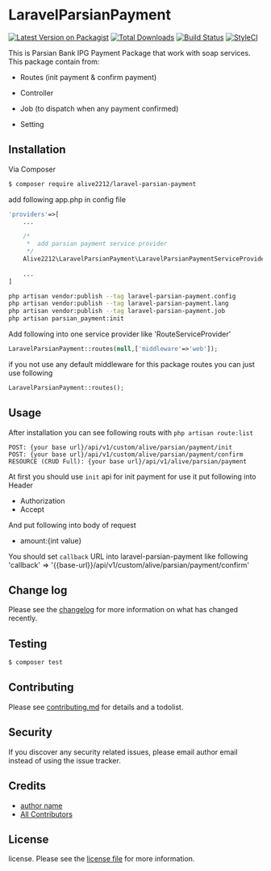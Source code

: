 # LaravelParsianPayment

[![Latest Version on Packagist][ico-version]][link-packagist]
[![Total Downloads][ico-downloads]][link-downloads]
[![Build Status][ico-travis]][link-travis]
[![StyleCI][ico-styleci]][link-styleci]

This is Parsian Bank IPG Payment Package that work with soap services.
This package contain from:

* Routes (init payment & confirm payment)

* Controller

* Job (to dispatch when any payment confirmed)

* Setting

## Installation

Via Composer

``` bash
$ composer require alive2212/laravel-parsian-payment
```
add following app.php in config file 

```php
'providers'=>[
    ...

    /*
     *  add parsian payment service provider
     */
    Alive2212\LaravelParsianPayment\LaravelParsianPaymentServiceProvider::class,
    
    ...
]
```

``` bash
php artisan vendor:publish --tag laravel-parsian-payment.config
php artisan vendor:publish --tag laravel-parsian-payment.lang
php artisan vendor:publish --tag laravel-parsian-payment.job
php artisan parsian_payment:init
```

Add following into one service provider like 'RouteServiceProvider'
```php
LaravelParsianPayment::routes(null,['middleware'=>'web']);
```
 if you not use any default middleware for this package routes you can just use following
```php
LaravelParsianPayment::routes();
``` 

## Usage

After installation you can see following routs with ```php artisan route:list```
```
POST: {your base url}/api/v1/custom/alive/parsian/payment/init 
POST: {your base url}/api/v1/custom/alive/parsian/payment/confirm  
RESOURCE (CRUD Full): {your base url}/api/v1/alive/parsian/payment 
```

At first you should use `init` api for init payment for use it put following into Header
* Authorization
* Accept

And put following into body of request
* amount:{int value}

You should set `callback` URL into laravel-parsian-payment like following
'callback' => '{{base-url}}/api/v1/custom/alive/parsian/payment/confirm'

## Change log

Please see the [changelog](changelog.md) for more information on what has changed recently.

## Testing

``` bash
$ composer test
```

## Contributing

Please see [contributing.md](contributing.md) for details and a todolist.

## Security

If you discover any security related issues, please email author email instead of using the issue tracker.

## Credits

- [author name][link-author]
- [All Contributors][link-contributors]

## License

license. Please see the [license file](license.md) for more information.

[ico-version]: https://img.shields.io/packagist/v/alive2212/laravelparsianpayment.svg?style=flat-square
[ico-downloads]: https://img.shields.io/packagist/dt/alive2212/laravelparsianpayment.svg?style=flat-square
[ico-travis]: https://img.shields.io/travis/alive2212/laravelparsianpayment/master.svg?style=flat-square
[ico-styleci]: https://styleci.io/repos/12345678/shield

[link-packagist]: https://packagist.org/packages/alive2212/laravelparsianpayment
[link-downloads]: https://packagist.org/packages/alive2212/laravelparsianpayment
[link-travis]: https://travis-ci.org/alive2212/laravelparsianpayment
[link-styleci]: https://styleci.io/repos/12345678
[link-author]: https://github.com/alive2212
[link-contributors]: ../../contributors]